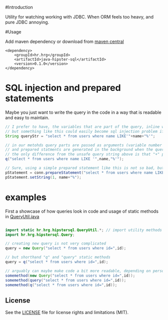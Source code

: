 #Introduction

Utility for watching working with JDBC. When ORM feels too heavy, and pure JDBC annoying.


#Usage

Add maven dependency or download from [maven central](http://repo1.maven.org/maven2/hr/hrg/java-hipster-sql/)

```
<dependency>
	<groupId>hr.hrg</groupId>
	<artifactId>java-hipster-sql</artifactId>
	<version>0.1.0</version>
</dependency>
```

# SQL injection and prepared statements
Maybe you just want to write the query in the code in a way that is readable and easy to maintain.

```java
// I prefer to have, the variables that are part of the query, inline with sql code, 
// but something like this could easily become sql injection problem if name variable comes from user input
String queryStr = "select * from users where name LIKE'"+name+"%'";

// in our metohds query parts are passed as arguments (variable number of arguments),  
// and prepared statments are generated in the background when the query is executed
// the only difference from the unsafe query string above is that "+" plus operator is replaced by "," comma
q("select * from users where name LIKE '",name,"%'");

// Sure, using a simple prepared statement like this is not so bad, but it gets complicated quickly
pStatement = conn.prepareStatement("select * from users where name LIKE ?");
pStatement.setString(1, name+"%");

```

# examples
First a showcase of how queries look in code and usage of static methods in [QueryUtil.java](src/main/java/hr/hrg/hipstersql/QueryUtil.java)

```java

import static hr.hrg.hipstersql.QueryUtil.*; // import utility methods from QueryUtil
import hr.hrg.hipstersql.Query;

// creating new query is not very complicated
query = new Query("select * from users where id=",id);

// but shorthand "q" and "query" static methods  
query = q("select * from users where id=",id);

// arguably can maybe make code a bit more readable, depending on personal style/preference
somemethod(new Query("select * from users where id=",id));
somemethod(query("select * from users where id=",id));
somemethod(q("select * from users where id=",id));

```

## License

See the [LICENSE](LICENSE.md) file for license rights and limitations (MIT).
